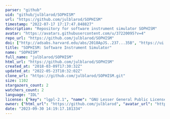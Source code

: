 ```yaml
---
parser: "github"
uid: "github/julblarod/SOPHISM"
url: "https://github.com/julblarod/SOPHISM"
timestamp: "2022-07-17 17:17:47.848827"
description: "Repository for software instrument simulator SOPHISM"
avatar: "https://avatars.githubusercontent.com/u/37220095?v=4"
repo_url: "https://github.com/julblarod/SOPHISM"
doi: ["http://adsabs.harvard.edu/abs/2018ApJS..237...35B", "https://ui.adsabs.harvard.edu/abs/2018ascl.soft10017B/abstract"]
title: "SOPHISM: Software Instrument Simulator"
name: "SOPHISM"
full_name: "julblarod/SOPHISM"
html_url: "https://github.com/julblarod/SOPHISM"
created_at: "2018-03-09T17:30:32Z"
updated_at: "2022-05-23T10:32:02Z"
clone_url: "https://github.com/julblarod/SOPHISM.git"
size: 1102
stargazers_count: 2
watchers_count: 2
language: "IDL"
license: {"key": "lgpl-2.1", "name": "GNU Lesser General Public License v2.1", "spdx_id": "LGPL-2.1", "url": "https://api.github.com/licenses/lgpl-2.1", "node_id": "MDc6TGljZW5zZTEx"}
owner: {"html_url": "https://github.com/julblarod", "avatar_url": "https://avatars.githubusercontent.com/u/37220095?v=4", "login": "julblarod", "type": "User"}
date: "2023-09-30 14:19:17.181334"
---
```

